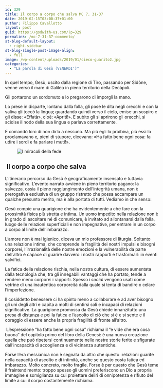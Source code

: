 ```yaml
---
id: 329
title: Il corpo a corpo che salva MC 7, 31-37
date: 2019-02-15T03:00:37+01:00
author: Filippo Cavallotto
layout: post
guid: https://godwith-us.com/?p=329
permalink: /mc-7-31-37-commento/
st-blog-default-layout:
  - right-sidebar
st-blog-single-post-image-align:
  - full
image: /wp-content/uploads/2019/01/cieco-guarito2.jpg
categories:
  - "La parola di Gesù (VENERDI')"
---
```

In quel tempo, Gesù, uscito dalla regione di Tiro, passando per Sidòne, venne verso il mare di Galilea in pieno territorio della Decàpoli.

Gli portarono un sordomuto e lo pregarono di imporgli la mano.

Lo prese in disparte, lontano dalla folla, gli pose le dita negli orecchi e con la saliva gli toccò la lingua; guardando quindi verso il cielo, emise un sospiro e gli disse: «Effatà», cioè: «Apriti!». E subito gli si aprirono gli orecchi, si sciolse il nodo della sua lingua e parlava correttamente.

E comandò loro di non dirlo a nessuno. Ma più egli lo proibiva, più essi lo proclamavano e, pieni di stupore, dicevano: «Ha fatto bene ogni cosa: fa udire i sordi e fa parlare i muti!».<figure class="wp-block-image">

<img src="https://godwith-us.com/wp-content/uploads/2019/01/cieco-guarito.jpg" alt="I miracoli della fede" class="wp-image-330" srcset="https://incercadidio.com/wp-content/uploads/2019/01/cieco-guarito.jpg 621w, https://incercadidio.com/wp-content/uploads/2019/01/cieco-guarito-300x181.jpg 300w, https://incercadidio.com/wp-content/uploads/2019/01/cieco-guarito-330x200.jpg 330w" sizes="(max-width: 621px) 100vw, 621px" /> </figure> 

##  Il corpo a corpo che salva 

L’itinerario percorso da Gesù è geograficamente insensato e tuttavia significativo. L’evento narrato avviene in pieno territorio pagano: la salvezza, ossia il pieno raggiungimento dell’integrità umana, non è prerogativa esclusiva di un gruppo ristretto che possa accampare un qualche presunto merito, ma è alla portata di tutti. Vediamo in che senso: 

Gesù compie una guarigione che ha evidentemente a che fare con la prossimità fisica più stretta e intima. Un uomo impedito nella relazione non è in grado di ascoltare né di comunicare, è invitato ad allontanarsi dalla folla, luogo delle relazioni superficiali e non impegnative, per entrare in un corpo a corpo al limite dell’imbarazzo.

L’amore non è mai igienico, diceva un mio professore di liturgia. Soltanto una relazione intima, che comprende la fragilità dei nostri impulsi e bisogni corporei, l’irrazionalità delle nostre emozioni e la vulnerabilità da parte dell’altro è capace di guarire davvero i nostri rapporti e trasformarli in eventi salvifici.

La fatica della relazione rischia, nella nostra cultura, di essere aumentata dalla tecnologia che, tra gli innegabili vantaggi che ha portato, tende a rendere meno corporei i rapporti. Spesso i _social_ vengono usati come vetrine di una inautentica corporeità dalla quale si tenta di bandire o celare l’imperfezione.

Il cosiddetto benessere ci ha spinto meno a collaborare e ad aver bisogno gli uni degli altri e capita a molti di sentirsi soli e incapaci di relazioni significative. La guarigione promossa da Gesù chiede innanzitutto una presa di distanza e poi la fatica e l’ascolto di ciò che si è e si sente e il coraggio di essere anche la propria fragilità di fronte all’altro. 

&nbsp;L’espressione “ha fatto bene ogni cosa” richiama il “e vide che era cosa buona” del capitolo primo del libro della Genesi: è una nuova creazione quella che può ripetersi continuamente nelle nostre storie ferite e sfigurate dall’incapacità di accoglienza e di vicinanza autentiche.

Forse l’era messianica non è segnata da altro che questo: relazioni guarite nella capacità di ascolto e di intimità, anche se questo costa fatica ed imbarazzo. Molto concreto, molto fragile. Forse è per questo che Gesù teme il fraintendimento: troppo spesso gli uomini preferiscono un Dio a propria immagine e somiglianza su cui proiettare deliri di onnipotenza e rifiuto del limite a cui il corpo costantemente richiama.